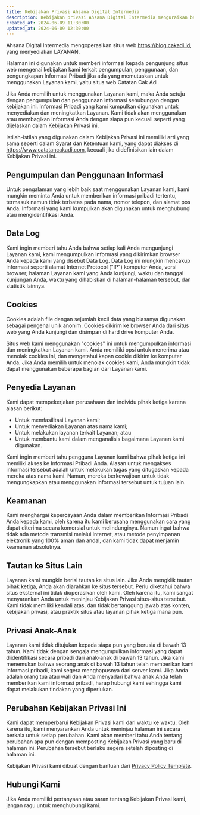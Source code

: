 ```yaml
---
title: Kebijakan Privasi Ahsana Digital Intermedia
description: Kebijakan privasi Ahsana Digital Intermedia menguraikan bagaimana kami mengumpulkan, menggunakan, dan melindungi informasi pribadi Anda.
created_at: 2024-06-09 11:30:00
updated_at: 2024-06-09 12:30:00
---
```


Ahsana Digital Intermedia mengoperasikan situs web https://blog.cakadi.id, yang menyediakan LAYANAN.

Halaman ini digunakan untuk memberi informasi kepada pengunjung situs web mengenai kebijakan kami terkait pengumpulan, penggunaan, dan pengungkapan Informasi Pribadi jika ada yang memutuskan untuk menggunakan Layanan kami, yaitu situs web Catatan Cak Adi.

Jika Anda memilih untuk menggunakan Layanan kami, maka Anda setuju dengan pengumpulan dan penggunaan informasi sehubungan dengan kebijakan ini. Informasi Pribadi yang kami kumpulkan digunakan untuk menyediakan dan meningkatkan Layanan. Kami tidak akan menggunakan atau membagikan informasi Anda dengan siapa pun kecuali seperti yang dijelaskan dalam Kebijakan Privasi ini.

Istilah-istilah yang digunakan dalam Kebijakan Privasi ini memiliki arti yang sama seperti dalam Syarat dan Ketentuan kami, yang dapat diakses di https://www.catatancakadi.com, kecuali jika didefinisikan lain dalam Kebijakan Privasi ini.

## Pengumpulan dan Penggunaan Informasi

Untuk pengalaman yang lebih baik saat menggunakan Layanan kami, kami mungkin meminta Anda untuk memberikan informasi pribadi tertentu, termasuk namun tidak terbatas pada nama, nomor telepon, dan alamat pos Anda. Informasi yang kami kumpulkan akan digunakan untuk menghubungi atau mengidentifikasi Anda.

## Data Log

Kami ingin memberi tahu Anda bahwa setiap kali Anda mengunjungi Layanan kami, kami mengumpulkan informasi yang dikirimkan browser Anda kepada kami yang disebut Data Log. Data Log ini mungkin mencakup informasi seperti alamat Internet Protocol ("IP") komputer Anda, versi browser, halaman Layanan kami yang Anda kunjungi, waktu dan tanggal kunjungan Anda, waktu yang dihabiskan di halaman-halaman tersebut, dan statistik lainnya.

## Cookies

Cookies adalah file dengan sejumlah kecil data yang biasanya digunakan sebagai pengenal unik anonim. Cookies dikirim ke browser Anda dari situs web yang Anda kunjungi dan disimpan di hard drive komputer Anda.

Situs web kami menggunakan "cookies" ini untuk mengumpulkan informasi dan meningkatkan Layanan kami. Anda memiliki opsi untuk menerima atau menolak cookies ini, dan mengetahui kapan cookie dikirim ke komputer Anda. Jika Anda memilih untuk menolak cookies kami, Anda mungkin tidak dapat menggunakan beberapa bagian dari Layanan kami.

## Penyedia Layanan

Kami dapat mempekerjakan perusahaan dan individu pihak ketiga karena alasan berikut:

- Untuk memfasilitasi Layanan kami;
- Untuk menyediakan Layanan atas nama kami;
- Untuk melakukan layanan terkait Layanan; atau
- Untuk membantu kami dalam menganalisis bagaimana Layanan kami digunakan.

Kami ingin memberi tahu pengguna Layanan kami bahwa pihak ketiga ini memiliki akses ke Informasi Pribadi Anda. Alasan untuk mengakses informasi tersebut adalah untuk melakukan tugas yang ditugaskan kepada mereka atas nama kami. Namun, mereka berkewajiban untuk tidak mengungkapkan atau menggunakan informasi tersebut untuk tujuan lain.

## Keamanan

Kami menghargai kepercayaan Anda dalam memberikan Informasi Pribadi Anda kepada kami, oleh karena itu kami berusaha menggunakan cara yang dapat diterima secara komersial untuk melindunginya. Namun ingat bahwa tidak ada metode transmisi melalui internet, atau metode penyimpanan elektronik yang 100% aman dan andal, dan kami tidak dapat menjamin keamanan absolutnya.

## Tautan ke Situs Lain

Layanan kami mungkin berisi tautan ke situs lain. Jika Anda mengklik tautan pihak ketiga, Anda akan diarahkan ke situs tersebut. Perlu diketahui bahwa situs eksternal ini tidak dioperasikan oleh kami. Oleh karena itu, kami sangat menyarankan Anda untuk meninjau Kebijakan Privasi situs-situs tersebut. Kami tidak memiliki kendali atas, dan tidak bertanggung jawab atas konten, kebijakan privasi, atau praktik situs atau layanan pihak ketiga mana pun.

## Privasi Anak-Anak

Layanan kami tidak ditujukan kepada siapa pun yang berusia di bawah 13 tahun. Kami tidak dengan sengaja mengumpulkan informasi yang dapat diidentifikasi secara pribadi dari anak-anak di bawah 13 tahun. Jika kami menemukan bahwa seorang anak di bawah 13 tahun telah memberikan kami informasi pribadi, kami segera menghapusnya dari server kami. Jika Anda adalah orang tua atau wali dan Anda menyadari bahwa anak Anda telah memberikan kami informasi pribadi, harap hubungi kami sehingga kami dapat melakukan tindakan yang diperlukan.

## Perubahan Kebijakan Privasi Ini

Kami dapat memperbarui Kebijakan Privasi kami dari waktu ke waktu. Oleh karena itu, kami menyarankan Anda untuk meninjau halaman ini secara berkala untuk setiap perubahan. Kami akan memberi tahu Anda tentang perubahan apa pun dengan memposting Kebijakan Privasi yang baru di halaman ini. Perubahan tersebut berlaku segera setelah diposting di halaman ini.

Kebijakan Privasi kami dibuat dengan bantuan dari [Privacy Policy Template](https://www.privacypolicytemplate.net).

## Hubungi Kami

Jika Anda memiliki pertanyaan atau saran tentang Kebijakan Privasi kami, jangan ragu untuk menghubungi kami.
